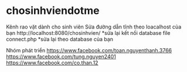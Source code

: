# chosinhviendotme
Kênh rao vặt dành cho sinh viên
Sửa đường dẫn tĩnh theo loacalhost của bạn 
http://localhost:8080/chosinhvien/ *sửa lại
kết nối database file connect.php *sửa lại theo database của bạn

Nhóm phát triển
https://www.facebook.com/toan.nguyenthanh.3766
https://www.facebook.com/tung.nguyen2401
https://www.facebook.com/co.than.12
